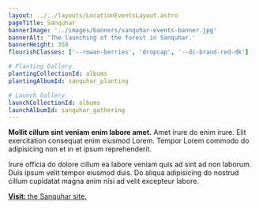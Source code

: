 ```yaml
---
layout: ../../layouts/LocationEventsLayout.astro
pageTitle: Sanquhar
bannerImage: '../images/banners/sanquhar-events-banner.jpg'
bannerAlt: 'The launching of the forest in Sanquhar.'
bannerHeight: 350
flourishClasses: ['--rowan-berries', 'dropcap', '--dc-brand-red-dk']

# Planting Gallery
plantingCollectionId: albums
plantingAlbumId: sanquhar_planting

# Launch Gallery
launchCollectionId: albums
launchAlbumId: sanquhar_gathering
---
```


__Mollit cillum sint veniam enim labore amet.__ Amet irure do enim irure. Elit exercitation consequat enim eiusmod Lorem. Tempor Lorem commodo do adipisicing non et in et ipsum reprehenderit.

Irure officia do dolore cillum ea labore veniam quis ad sint ad non laborum. Duis ipsum velit tempor eiusmod duis. Do aliqua adipisicing do nostrud cillum cupidatat magna anim nisi ad velit excepteur labore.

<a class="link" href='../visit/sanquhar'><b>Visit: </b>the Sanquhar site.</a>
